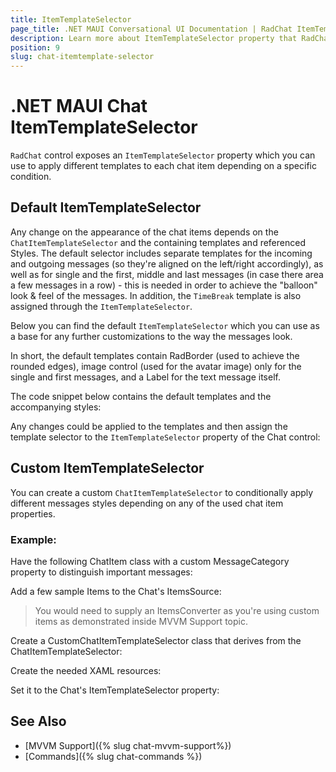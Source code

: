```yaml
---
title: ItemTemplateSelector
page_title: .NET MAUI Conversational UI Documentation | RadChat ItemTemplateSelector
description: Learn more about ItemTemplateSelector property that RadChat control provides
position: 9
slug: chat-itemtemplate-selector
---
```


# .NET MAUI Chat ItemTemplateSelector

`RadChat` control exposes an `ItemTemplateSelector` property which you can use to apply different templates to each chat item depending on a specific condition.

## Default ItemTemplateSelector

Any change on the appearance of the chat items depends on the `ChatItemTemplateSelector` and the containing templates and referenced Styles. The default selector includes separate templates for the incoming and outgoing messages (so they're aligned on the left/right accordingly), as well as for single and the first, middle and last messages (in case there area a few messages in a row) - this is needed in order to achieve the "balloon" look & feel of the messages. In addition, the `TimeBreak` template is also assigned through the `ItemTemplateSelector`.

Below you can find the default `ItemTemplateSelector` which you can use as a base for any further customizations to the way the messages look. 

In short, the default templates contain RadBorder (used to achieve the rounded edges), image control (used for the avatar image) only for the single and first messages, and a Label for the text message itself. 

The code snippet below contains the default templates and the accompanying styles:

<snippet id='chat-features-defaultitemtemplate-resources' />

Any changes could be applied to the templates and then assign the template selector to the `ItemTemplateSelector` property of the Chat control:

<snippet id='chat-features-defaultitemtemplate-xaml' />

## Custom ItemTemplateSelector

You can create a custom `ChatItemTemplateSelector` to conditionally apply different messages styles depending on any of the used chat item properties.

### Example:

Have the following ChatItem class with a custom MessageCategory property to distinguish important messages:

<snippet id='chat-features-itemtemplate-chatitem' />

Add a few sample Items to the Chat's ItemsSource:

<snippet id='chat-features-itemtemplate-items' />

> You would need to supply an ItemsConverter as you're using custom items as demonstrated inside MVVM Support topic.

<snippet id='chat-features-itemtemplate-itemconverter' />

Create a CustomChatItemTemplateSelector class that derives from the ChatItemTemplateSelector:

<snippet id='chat-features-itemtemplate-templateselector' />
	
Create the needed XAML resources:

<snippet id='chat-features-itemtemplate-resources' />

Set it to the Chat's ItemTemplateSelector property:

<snippet id='chat-features-itemtemplate-xaml' />

## See Also

- [MVVM Support]({% slug chat-mvvm-support%})
- [Commands]({% slug chat-commands %})
